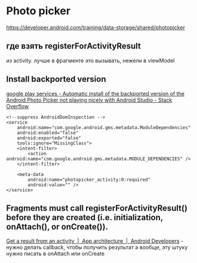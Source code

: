 # Photo picker
https://developer.android.com/training/data-storage/shared/photopicker
## где взять registerForActivityResult
из activity. лучше в фрагменте это вызывать, нежели в viewModel
## Install backported version
[google play services - Automatic install of the backported version of the Android Photo Picker not playing nicely with Android Studio - Stack Overflow](https://stackoverflow.com/questions/75996256/automatic-install-of-the-backported-version-of-the-android-photo-picker-not-play)

```
<!--suppress AndroidDomInspection -->  
<service  
    android:name="com.google.android.gms.metadata.ModuleDependencies"  
    android:enabled="false"  
    android:exported="false"  
    tools:ignore="MissingClass">  
    <intent-filter>  
        <action android:name="com.google.android.gms.metadata.MODULE_DEPENDENCIES" />  
    </intent-filter>  
  
    <meta-data  
        android:name="photopicker_activity:0:required"  
        android:value="" />  
</service>
```
## Fragments must call registerForActivityResult() before they are created (i.e. initialization, onAttach(), or onCreate()).
[Get a result from an activity  |  App architecture  |  Android Developers](https://developer.android.com/training/basics/intents/result) - нужно делать callback, чтобы получить результат
а вообще, эту штуку нужно писать в onAttach или onCreate
